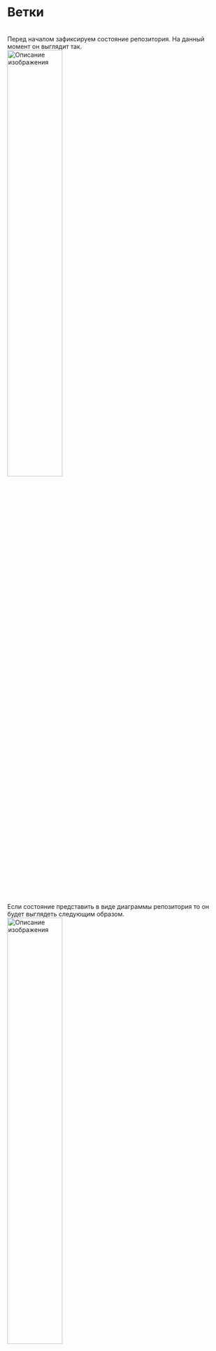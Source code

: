 # Ветки
<br>
Перед началом зафиксируем состояние репозитория. На данный момент он выглядит так.  
<br>  

<img src="resources/images/d_9.png" alt="Описание изображения" style="width: 50%;" />   
<br>
Если состояние представить в виде диаграммы репозитория то он будет выглядеть следующим образом.  
<br>  

<img src="resources/images/d_10.png" alt="Описание изображения" style="width: 50%;" />   
<br>

Смысл существования и использование веток в git:  
* возможность работать над одним и тем же проектом по-разному;  
* возможность нескольким людям работать над одним проектом.  
<br>  

**Ветка в git** - перемещаемый указатель на коммиты.  
```bash
user@WIN-CVKT899RCS2 MINGW64 ~
$ cd desktop/rainbow    # отправляемся в директорию проекта

user@WIN-CVKT899RCS2 MINGW64 ~/desktop/rainbow (master)
$ git log                
commit 8702e14a31d6cedf2c281b084a9b68dd9c087e95 (HEAD -> master) # ветка в круглых скобка это ветка, указывающая на этот коммит, в данном случа название ветки это 'master'

Author: user <**************@yandex.ru>
Date:   Mon Nov 18 20:29:06 2024 +0700

    red color
```
<br>  

<img src="resources/images/d_11.png" alt="Описание изображения" style="width: 50%;" />   

***прим*** - на скриншотах вместо ```master``` будет указано ```main```.  

<br>

## Измененные и неизмененные файлы 
В рабочем каталоге файлы могут находиться в двух состояниях:  
* Неизмененные файлы: Это файлы, которые не редактировались с момента последнего коммита. Например, если файл rainbowcolors.txt не изменялся, он считается неизмененным.  
* Измененные файлы: Когда файл редактируется и изменения сохраняются в текстовом редакторе, он становится измененным. Важно отметить, что Git распознает изменения только после их сохранения.

Таким образом, если вы не сохранили изменения в редакторе, Git будет считать файл неизмененным.  
<br>  

Команда ```git status``` фактически показывает список всех измененных файлов и сообщает, были ли они добавлены в промежуточную область. Однако она не перечисляет файлы, оставшиеся без изменений.   
<br>  

```шаг - 1```  
```bash
user@WIN-CVKT899RCS2 MINGW64 ~/desktop/rainbow (master)
$ git status
On branch master    # На ветке master
nothing to commit, working tree clean    # нет ничего для коммита, рабочее дерево пустое
```
<br>  

```шаг - 2```  
Теперь добавим в файл ```rainbowcolors.txt``` следующий текст - "Оранжевый - второй цвет радуги." и сохраним файл. И снова выполним команду ```git status```.  
<br>  

```шаг - 3```  
```bash
user@WIN-CVKT899RCS2 MINGW64 ~/desktop/rainbow (master)
$ git status     
On branch master    # на ветке master
Changes not staged for commit:    # есть изменения не подготовленные для коммита
  (use "git add <file>..." to update what will be committed)    # используйте "git add <file>..." для обновления содержимого коммита
  (use "git restore <file>..." to discard changes in working directory)    # используйте git restore <file>..." для отмены изменений в рабочем каталоге 
        modified:   rainbowcolors.txt    # изменен rainbowcolors.txt

no changes added to commit (use "git add" and/or "git commit -a")    # никаких изменений не добавлено в коммит (используйте "git add" и/или "git commit -a")
```
<br>  

*Обсудим*  
* на шаге 1 ```rainbowcolors.txt``` является неизмененным, следовательно ```git status``` о нем ничег оне сообщает
* на шаге 3 ```rainbowcolors.txt``` уже изменен, мы добавили в него запись. ```git status``` теперь показывае файл в выводе
* файл ```rainbowcolors.txt``` не подготовлен для коммита, т.е. он не был добавлен в промежуточную область
<br>

Добавим ```rainbowcolors.txt``` в промежуточную область, чтобы его можно было включить в следующий коммита и снова вызовем ```git status``` для обзора изменений отоюражения.  
```bash
user@WIN-CVKT899RCS2 MINGW64 ~/desktop/rainbow (master)
$ git add rainbowcolors.txt    # добвляем файл в промежуточную область

user@WIN-CVKT899RCS2 MINGW64 ~/desktop/rainbow (master)
$ git status    # вызываем git status
On branch master    # на ветке мастер
Changes to be committed:    # изменения для включения в коммит
  (use "git restore --staged <file>..." to unstage)    # (используйте "git restore --staged <.file> ..." для отмены)
        modified:   rainbowcolors.txt    # изменен rainbowcolors.txt
```
```rainbowcolors.txt``` - включен в промежуточную область, подготовлен для коммита.  
<br>  

## Второй коммит
Выплняем команду ```git commit -m```.  
```bash
user@WIN-CVKT899RCS2 MINGW64 ~/desktop/rainbow (master)
$ git commit -m "Orage color"
[master 837aa1e] Orage color
 1 file changed, 2 insertions(+), 1 deletion(-)    # (1 файл изменен, 2 вставки(+), 1 удаление(-))
```
<br>  

Посмотрим теперь на результат вывода команды ```git log```.  
```bash
user@WIN-CVKT899RCS2 MINGW64 ~/desktop/rainbow (master)
$ git log
commit 837aa1e0a2803f21581156843c14a390a5594c16 (HEAD -> master)
Author: user <*********@yandex.ru>
Date:   Tue Nov 19 20:50:28 2024 +0700

    Orage color

commit 8702e14a31d6cedf2c281b084a9b68dd9c087e95
Author: user <*********@yandex.ru>
Date:   Mon Nov 18 20:29:06 2024 +0700

    red color
```
<br>  

* сделали новый коммит - "Orange color", хеш коммита - 837aa1e0a2803f21581156843c14a390a5594c16
* текст ```(HEAD -> master)``` теперь рядом с оранжевым коммитом
<br>  

<img src="resources/images/d_12.png" alt="Описание изображения" style="width: 50%;" />   
  
* появился второй коммит ```Orange```      
* ```Orange``` указывает на ```red```   
* ветка ```master``` указывает на ```Orange```  
<br>

Стрелка, указывающая ```red``` <- ```Orange``` является родительской ссылкой. каждый коммит, кроме самого первого, имеет родительский коммит. Некоторые могут иметь больше одного.  Родительским коммитом для ```Orange``` является ```red```, вот почему ```Orange``` указывает на ```red```. Он показывает на свой родительский коммит.  
<br>  

Это можно проверить используя команду ```git cat-file -р <хеш_коммита>```, можно использовать не все 40 знаков а всего первые 7.  
```bash
user@WIN-CVKT899RCS2 MINGW64 ~/desktop/rainbow (master)
$ git cat-file -p 837aa1e
tree 573dbee9d29bc7db11ff7c213e41e908ca80d7b7
parent 8702e14a31d6cedf2c281b084a9b68dd9c087e95    # хеш родительского коммита
author user <******@yandex.ru> 1732024228 +0700
committer user <******@yandex.ru> 1732024228 +0700

Orage color
```

## Создание ветки
Для просмотра веток в локальном репозитории используем команду ```git branch```.  
<br>  

```shell
user@WIN-CVKT899RCS2 MINGW64 ~/desktop/rainbow (master)
$ pwd
/c/Users/user/desktop/rainbow    # в папке проекта rainbow

user@WIN-CVKT899RCS2 MINGW64 ~/desktop/rainbow (master)
$ git branch
* master    # одна ветка - master
```
<br>  

Мы этой же комаедой можем создать новую ветку указав ее имя ```git branch <имя ветки>```.  
<br>  

```bash
user@WIN-CVKT899RCS2 MINGW64 ~/desktop/rainbow (master)
$ git branch    # запрашиваем список веток
* master

user@WIN-CVKT899RCS2 MINGW64 ~/desktop/rainbow (master)
$ git branch feature    # создаем новую ветку указав ее имя

user@WIN-CVKT899RCS2 MINGW64 ~/desktop/rainbow (master)
$ git branch    # видим новую ветку в списке
  feature
* master
```
<br>  

Посмотрим теперь на результат выполнения команды ```git log```.  
```bash
user@WIN-CVKT899RCS2 MINGW64 ~/desktop/rainbow (master)
$ git log
commit 837aa1e0a2803f21581156843c14a390a5594c16 (HEAD -> master, feature) # видно новую ветку
Author: user <korablinr22@yandex.ru>
Date:   Tue Nov 19 20:50:28 2024 +0700

    Orage color

commit 8702e14a31d6cedf2c281b084a9b68dd9c087e95
Author: user <korablinr22@yandex.ru>
Date:   Mon Nov 18 20:29:06 2024 +0700

    red color

```
<br>  

<img src="resources/images/d_13.png" alt="Описание изображения" style="width: 50%;" />   
<br>  

На диаграмме видно, что теперь две ветки (master, feature) указывают на коммит Orange. Новая ветка изначально будет указывать на коммит, который вы используете при создании ветки. Фактически вы создали ветку feature из ветки master, вот почему она указывает на один и тот же коммит.   

## HEAD
```HEAD``` - это просто указатель, который сообщает вам, в какой ветке вы находитесь. 

```bash
user@WIN-CVKT899RCS2 MINGW64 ~/desktop/rainbow (master)
$ git branch
  feature
* master # символ астериск (*) указывает на то, в какой ветке мы находимся
```
<br>  

<img src="resources/images/d_14.png" alt="Описание изображения" style="width: 50%;" />   
<br>

```bash
$ git log
commit 837aa1e0a2803f21581156843c14a390a5594c16 (HEAD -> master, feature)    # также указано в какой ветке мы находимся
Author: user <************@yandex.ru>
Date:   Tue Nov 19 20:50:28 2024 +0700

    Orage color

commit 8702e14a31d6cedf2c281b084a9b68dd9c087e95
Author: user <************@yandex.ru>
Date:   Mon Nov 18 20:29:06 2024 +0700

    red color
```

## Переключение веток
Для переключения веток в git используется команда ```git switch <имя>```.  Когда вы меняете ветки, вы в конечном итоге меняете рассматриваемый коммит при условии, что две ветки указывают на два разных коммита.  

```bash
user@WIN-CVKT899RCS2 MINGW64 ~/desktop/rainbow (master)
$ git branch    # заправшиваем информацию о ветках
  feature
* master    # выбрана ветка master

user@WIN-CVKT899RCS2 MINGW64 ~/desktop/rainbow (master)
$ git switch feature    # используем комнду для переключения ветки указываем имя ветки, на которую переключаемся
Switched to branch 'feature'    # поулчаем сообщение об успешном переключении ветки

user@WIN-CVKT899RCS2 MINGW64 ~/desktop/rainbow (feature)
$ git branch    # заправшиваем информацию о ветках
* feature    # выбрана ветка feature 
  master
```  

```bash
user@WIN-CVKT899RCS2 MINGW64 ~/desktop/rainbow (feature)
$ git log
commit 837aa1e0a2803f21581156843c14a390a5594c16 (HEAD -> feature, master)    # HEAD указывает на feature
Author: user <korablinr22@yandex.ru>
Date:   Tue Nov 19 20:50:28 2024 +0700

    Orage color

commit 8702e14a31d6cedf2c281b084a9b68dd9c087e95
Author: user <korablinr22@yandex.ru>
Date:   Mon Nov 18 20:29:06 2024 +0700

    red color
```
<br>  

<img src="resources/images/d_15.png" alt="Описание изображения" style="width: 50%;" />   
<br>

## Работа в отдельной ветке
На данный момент мы находимся не в основной ветке ```Master``` а в новой, которую создавали отдельно, ветке - ```feature```. Это видно из результата вывода команд ```git log``` и ```git branch```.   

```bash
user@WIN-CVKT899RCS2 MINGW64 ~/desktop/rainbow (feature)
$ git branch
* feature    # здесь
  master

user@WIN-CVKT899RCS2 MINGW64 ~/desktop/rainbow (feature)
$ git log
commit 837aa1e0a2803f21581156843c14a390a5594c16 (HEAD -> feature, master)    # и здесь
Author: user <korablinr22@yandex.ru>
Date:   Tue Nov 19 20:50:28 2024 +0700

    Orage color

commit 8702e14a31d6cedf2c281b084a9b68dd9c087e95
Author: user <korablinr22@yandex.ru>
Date:   Mon Nov 18 20:29:06 2024 +0700

    red color

```
